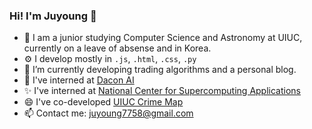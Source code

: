 ### Hi! I'm Juyoung :wave:

<!--
**jchoi25/jchoi25** is a ✨ _special_ ✨ repository because its `README.md` (this file) appears on your GitHub profile.

Here are some ideas to get you started:

- 🔭 I’m currently working on ...
- 🌱 I’m currently learning ...
- 👯 I’m looking to collaborate on ...
- 🤔 I’m looking for help with ...
- 💬 Ask me about ...
- 📫 How to reach me: ...
- 😄 Pronouns: ...
- ⚡ Fun fact: ...
-->

- 🏫 I am a junior studying Computer Science and Astronomy at UIUC, currently on a leave of absense and in Korea. 
- ⚙️ I develop mostly in `.js`, `.html`, `.css`, `.py`
- 🔭 I’m currently developing trading algorithms and a personal blog.
- 🌱 I've interned at [Dacon AI](https://dacon.io/)
- ✨ I've interned at [National Center for Supercomputing Applications](https://www.ncsa.illinois.edu/)
- 😄 I've co-developed [UIUC Crime Map](https://police.illinois.edu/crime-reporting/daily-crime-log/map/)
- 📫 Contact me: [juyoung7758@gmail.com](mailto:juyoung7758@gmail.com)
